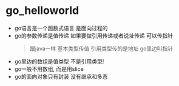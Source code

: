# go_helloworld

- go语言是一个函数式语言 是面向过程的
- go的参数传递是值传递 如果要做引用传递或者说址传递  可以传指针
    > 跟java一样  基本类型传值   引用类型传的是地址   go里边叫指针
- go里边的数组是值类型  不是引用类型!
- go一般不用数组, 而是用slice
- go的面向对象只有封装  没有继承和多态
